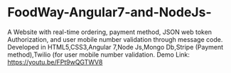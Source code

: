# FoodWay-Angular7-and-NodeJs-
A Website with real-time ordering, payment method, JSON web token Authorization, and user mobile number validation through message code.
Developed in HTML5,CSS3,Angular 7,Node Js,Mongo Db,Stripe (Payment method),Twilio (for user mobile number validation.
Demo Link: https://youtu.be/FPt9wQGTWV8
